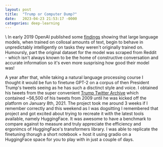 ```yaml
---
layout: post
title:  "Trump or Computer Dump?"
date:   2023-04-23 21:53:17 -0000
categories: deep-learning
---
```


<script
	type="module"
	src="https://gradio.s3-us-west-2.amazonaws.com/3.27.0/gradio.js"
></script>

<gradio-app src="https://akshaytrikha-gpt2-trump.hf.space"></gradio-app>

\\
In early 2019 OpenAI published some [findings](https://cdn.openai.com/better-language-models/language_models_are_unsupervised_multitask_learners.pdf) showing that large language models, when trained on collosal amounts of text, begin to behave in unpredictably intelligently on tasks they weren't originally trained on. Humoursly, part the original dataset for the model was scraped from Reddit - which isn't always known to be the home of constructive conversation and accurate information so it's even more susprising how good their model was!

A year after that, while taking a natural language processing course I thought it would be fun to finetune GPT-2 on a corpus of then President Trump's tweets seeing as he has such a disctinct style and voice. I obtained his tweets from the super convenient [Trump Twitter Archive](https://www.thetrumparchive.com/) which contained ~56,500 of his tweets from 2009 until he was kicked off the platform on January 8th, 2021. The project took me around 3 weeks if I remember correctly and this weekend as I was dogsitting I remembered that project and got excited about trying to recreate it with the latest tools available, namely HuggingFace. It was awesome to have a benchmark to compare against to measure and truly appreciate the efficiency and ergonimcs of HuggingFace's transformers library. I was able to replicate the finetuning thorugh a short notebook + host it using gradio on a HuggingFace space for you to play with in just a couple of days.